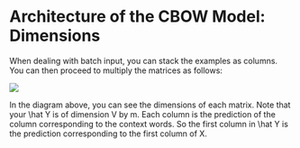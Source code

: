 # Architecture of the CBOW Model: Dimensions

When dealing with batch input, you can stack the examples as columns. You can then proceed to multiply the matrices as follows: 

![](_DOUQiywR4uzlEIssMeLgA_9b4153e307a04ec1aae1a48fe375b58b_Screen-Shot-2021-03-29-at-1.48.05-PM.png)

In the diagram above, you can see the dimensions of each matrix. Note that your \hat Y is of dimension V by m. Each column is the prediction of the column corresponding to the context words. So the first column in \hat Y is the prediction corresponding to the first column of X. 

